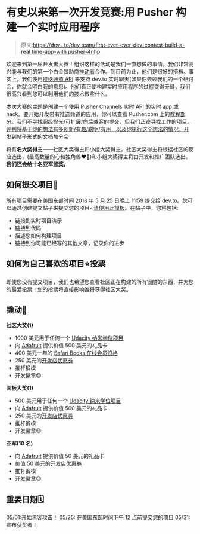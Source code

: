 # 有史以来第一次开发竞赛:用 Pusher 构建一个实时应用程序

> 原文:[https://dev . to/dev team/first-ever-ever-dev-contest-build-a-real time-app-with pusher-4nhp](https://dev.to/devteam/first-ever-dev-contest-build-a-realtime-app-with-pusher-4nhp)

欢迎来到第一届开发者大赛！组织这样的活动是我们一直想做的事情，我们非常高兴能与我们的第一个白金赞助商[推动者](https://pusher.com/?utm_source=dev.to&utm_medium=referral&utm_campaign=Devtocontest)合作。到目前为止，他们是很好的搭档。事实上，我们使用[推送通道 API](https://pusher.com/channels?utm_source=dev.to&utm_medium=referral&utm_campaign=Devtocontest) 来支持 dev.to 实时聊天(如果你去过我们的一个研讨会，你就会明白我的意思)。他们真正使构建实时应用程序的过程变得无缝，我们很高兴看到您可以利用他们的技术做些什么。

本次大赛的主题是创建一个使用 Pusher Channels 实时 API 的实时 app 或 hack。要开始开发带有推送频道的应用，你可以查看 Pusher.com 上的[教程部分。我们不寻找超级抛光/可扩展/向后兼容的提交，但我们*正在*寻找工作的项目。评判将基于你的想法有多创新/有趣/聪明/有用，以及你执行这个想法的情况。开发到帖子形式的文档加分😛](https://pusher.com/tutorials)

将有**名大奖得主**——社区大奖得主和小组大奖得主。社区大奖得主将根据社区的反应选出，(最高数量的心和独角兽❤️🦄)和小组大奖得主将由开发和推广团队选出。**我们还会给十名亚军颁奖。**

## 如何提交项目📨

所有项目需要在美国东部时间 2018 年 5 月 25 日晚上 11:59 提交给 dev.to。您可以通过创建提交帖子来提交您的项目- [请使用此模板](https://dev.to/new/pushercontest)。在帖子中，您将包括:

*   链接到实时项目演示
*   链接到代码
*   描述您如何构建项目
*   链接到你可能已经写的其他文章，记录你的进步

## 如何为自己喜欢的项目⭐️投票

即使您没有提交项目，我们也希望您查看社区正在构建的所有很酷的东西，并为您的最爱投票！您的投票将直接影响谁将获得社区大奖。

## 撬动🎁

**社区大奖(1)**

*   1000 美元用于任何一个 [Udacity 纳米学位项目](https://www.udacity.com/nanodegree)
*   向 [Adafruit](https://www.adafruit.com/) 提供价值 500 美元的礼品卡
*   400 美元一年的 [Safari Books 在线会员资格](https://www.safaribooksonline.com/)
*   250 美元的[开发店优惠券](https://shop.dev.to/)
*   推杆锻模
*   开发徽章😉

**面板大奖(1)**

*   500 美元用于任何一个 [Udacity 纳米学位项目](https://www.udacity.com/nanodegree)
*   向 [Adafruit](https://www.adafruit.com/) 提供价值 500 美元的礼品卡
*   250 美元的[开发店优惠券](https://shop.dev.to/)
*   推杆锻模
*   开发徽章😉

**亚军(10 名)**

*   向 [Adafruit](https://www.adafruit.com/) 提供价值 50 美元的礼品卡
*   价值 50 美元的[开发店优惠券](https://shop.dev.to/)
*   推杆锻模
*   开发徽章😉

## 重要日期🗓

05/01:开始黑客攻击！
05/25: [在美国东部时间下午 12 点前提交您的项目](https://dev.to/new/pushercontest)
05/31:宣布获奖者！